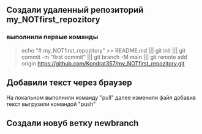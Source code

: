 ﻿## Создали удаленный репозиторий my_NOTfirst_repozitory

### выполнили первые команды
> echo "# my_NOTfirst_repozitory" >> README.md
||| git init
||| git commit -m "first commit"
||| git branch -M main
||| git remote add origin https://github.com/Kondrat357/my_NOTfirst_repozitory.git

## Добавили текст через браузер

На локальном выполнили команду "pull"
далее изменили файл добавив текст
выгрузили командой "push"

## Создали новуб ветку newbranch


